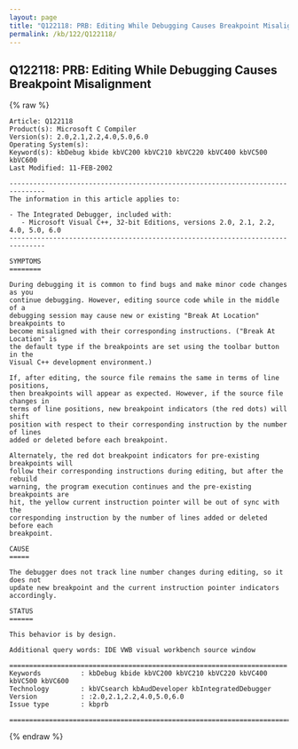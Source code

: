 ```yaml
---
layout: page
title: "Q122118: PRB: Editing While Debugging Causes Breakpoint Misalignment"
permalink: /kb/122/Q122118/
---
```


## Q122118: PRB: Editing While Debugging Causes Breakpoint Misalignment

{% raw %}

	Article: Q122118
	Product(s): Microsoft C Compiler
	Version(s): 2.0,2.1,2.2,4.0,5.0,6.0
	Operating System(s): 
	Keyword(s): kbDebug kbide kbVC200 kbVC210 kbVC220 kbVC400 kbVC500 kbVC600
	Last Modified: 11-FEB-2002
	
	-------------------------------------------------------------------------------
	The information in this article applies to:
	
	- The Integrated Debugger, included with:
	   - Microsoft Visual C++, 32-bit Editions, versions 2.0, 2.1, 2.2, 4.0, 5.0, 6.0 
	-------------------------------------------------------------------------------
	
	SYMPTOMS
	========
	
	During debugging it is common to find bugs and make minor code changes as you
	continue debugging. However, editing source code while in the middle of a
	debugging session may cause new or existing "Break At Location" breakpoints to
	become misaligned with their corresponding instructions. ("Break At Location" is
	the default type if the breakpoints are set using the toolbar button in the
	Visual C++ development environment.)
	
	If, after editing, the source file remains the same in terms of line positions,
	then breakpoints will appear as expected. However, if the source file changes in
	terms of line positions, new breakpoint indicators (the red dots) will shift
	position with respect to their corresponding instruction by the number of lines
	added or deleted before each breakpoint.
	
	Alternately, the red dot breakpoint indicators for pre-existing breakpoints will
	follow their corresponding instructions during editing, but after the rebuild
	warning, the program execution continues and the pre-existing breakpoints are
	hit, the yellow current instruction pointer will be out of sync with the
	corresponding instruction by the number of lines added or deleted before each
	breakpoint.
	
	CAUSE
	=====
	
	The debugger does not track line number changes during editing, so it does not
	update new breakpoint and the current instruction pointer indicators
	accordingly.
	
	STATUS
	======
	
	This behavior is by design.
	
	Additional query words: IDE VWB visual workbench source window
	
	======================================================================
	Keywords          : kbDebug kbide kbVC200 kbVC210 kbVC220 kbVC400 kbVC500 kbVC600 
	Technology        : kbVCsearch kbAudDeveloper kbIntegratedDebugger
	Version           : :2.0,2.1,2.2,4.0,5.0,6.0
	Issue type        : kbprb
	
	=============================================================================
	

{% endraw %}
